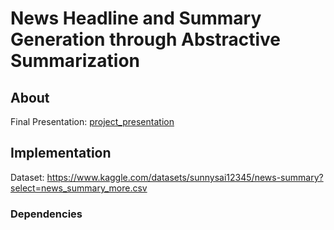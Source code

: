 # News Headline and Summary Generation through Abstractive Summarization

## About

Final Presentation: [project_presentation](https://github.com/kubershahi/ashoka-aml/blob/master/project_presentation.pdf)
## Implementation
Dataset: https://www.kaggle.com/datasets/sunnysai12345/news-summary?select=news_summary_more.csv

### Dependencies

